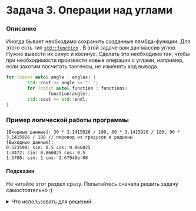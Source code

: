 # Задача 3. Операции над углами

### Описание
Иногда бывает необходимо сохранить созданные лямбда-функции. Для этого есть тип [`std::function`](https://en.cppreference.com/w/cpp/utility/functional/function) .
В этой задаче вам дан массив углов. Нужно вывести их синус и косинус. Сделать это необходимо так, чтобы при необходимости произвести новые операции с углами, например, если захотим посчитать тангенсы, не изменять код вывода.

```C++
for (const auto& angle : angles) {
        std::cout << angle << ": ";
        for (const auto& function : functions)
                function(angle);
        std::cout << std::endl;
}
```

### Пример логической работы программы
```
[Входные данные]: 30 * 3.1415926 / 180, 60 * 3.1415926 / 180, 90 * 3.1415926 / 180 // перевод из градусов в радианы
[Выходные данные]:
0.523599: sin: 0.5 cos: 0.866025
1.0472: sin: 0.866025 cos: 0.5
1.5708: sin: 1 cos: 2.67949e-08
```

#### Подсказки

Не читайте этот раздел сразу. Попытайтесь сначала решить задачу самостоятельно :)

<details>

<summary>Что использовать для решений.</summary>
Нужно правильно понять, какая сигнатура будет у лямда-функций, и правильно их сохранить

